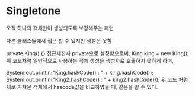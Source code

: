 # Singletone

오직 하나의 객체만이 생성되도록 보장해주는 패턴

다른 클래스들에서 접근 할 수 있지만 생성은 못함

private King() {}
접근제한자 private으로 설정함으로써,
King king = new King();
위 코드처럼 일반적으로 사용하는 객체 생성을 생성자로 호출하지 못하게 하며,

System.out.println("King.hashCode() : " + king.hashCode());
System.out.println("King2.hashCode() : " + king2.hashCode());
위 코드 처럼 새로 가져온 객체에서 hascode값을 비교하였을 때, 같음을 알 수 있다.
